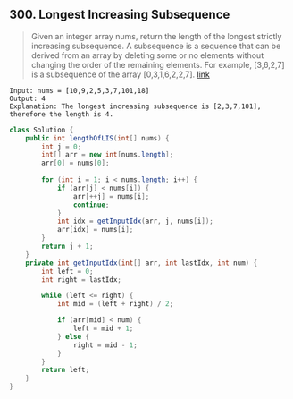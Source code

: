 ## 300. Longest Increasing Subsequence
> Given an integer array nums, return the length of the longest strictly increasing subsequence. A subsequence is a sequence that can be derived from an array by deleting some or no elements without changing the order of the remaining elements. For example, [3,6,2,7] is a subsequence of the array [0,3,1,6,2,2,7]. [link](https://leetcode.com/problems/longest-increasing-subsequence/)
```
Input: nums = [10,9,2,5,3,7,101,18]
Output: 4
Explanation: The longest increasing subsequence is [2,3,7,101], therefore the length is 4.
```
```java
class Solution {
    public int lengthOfLIS(int[] nums) {
        int j = 0;
		int[] arr = new int[nums.length];
		arr[0] = nums[0];
        
        for (int i = 1; i < nums.length; i++) {
            if (arr[j] < nums[i]) {
                arr[++j] = nums[i];
                continue;
            }
            int idx = getInputIdx(arr, j, nums[i]);
            arr[idx] = nums[i];
        }
        return j + 1;
    }
    private int getInputIdx(int[] arr, int lastIdx, int num) {
        int left = 0;
        int right = lastIdx;

        while (left <= right) {
            int mid = (left + right) / 2;

            if (arr[mid] < num) {
                left = mid + 1;
            } else {
                right = mid - 1;
            }
        }
        return left;
    }
}
```